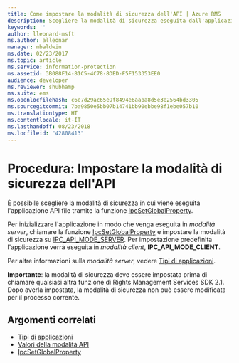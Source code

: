 ```yaml
---
title: Come impostare la modalità di sicurezza dell'API | Azure RMS
description: Scegliere la modalità di sicurezza eseguita dall'applicazione API file.
keywords: ''
author: lleonard-msft
ms.author: alleonar
manager: mbaldwin
ms.date: 02/23/2017
ms.topic: article
ms.service: information-protection
ms.assetid: 3B088F14-81C5-4C78-8DED-F5F153353EE0
audience: developer
ms.reviewer: shubhamp
ms.suite: ems
ms.openlocfilehash: c6e7d29ac65e9f8494e6aaba8d5e3e2564bd3305
ms.sourcegitcommit: 7ba9850e5bb07b14741bb90ebbe98f1ebe057b10
ms.translationtype: HT
ms.contentlocale: it-IT
ms.lasthandoff: 08/23/2018
ms.locfileid: "42808413"
---
```

# <a name="how-to-set-the-api-security-mode"></a>Procedura: Impostare la modalità di sicurezza dell'API

È possibile scegliere la modalità di sicurezza in cui viene eseguita l'applicazione API file tramite la funzione [IpcSetGlobalProperty](https://msdn.microsoft.com/library/hh535270.aspx).

Per inizializzare l'applicazione in modo che venga eseguita in *modalità server*, chiamare la funzione [IpcSetGlobalProperty](https://msdn.microsoft.com/library/hh535270.aspx) e impostare la modalità di sicurezza su [IPC\_API\_MODE\_SERVER](https://msdn.microsoft.com/library/hh535236.aspx). Per impostazione predefinita l'applicazione verrà eseguita in *modalità client*, **IPC\_API\_MODE\_CLIENT**.

Per altre informazioni sulla *modalità server*, vedere [Tipi di applicazioni](application-types.md).

**Importante**: la modalità di sicurezza deve essere impostata prima di chiamare qualsiasi altra funzione di Rights Management Services SDK 2.1. Dopo averla impostata, la modalità di sicurezza non può essere modificata per il processo corrente.

## <a name="related-topics"></a>Argomenti correlati

* [Tipi di applicazioni](application-types.md)
* [Valori della modalità API](https://msdn.microsoft.com/library/hh535236.aspx)
* [IpcSetGlobalProperty](https://msdn.microsoft.com/library/hh535270.aspx)
